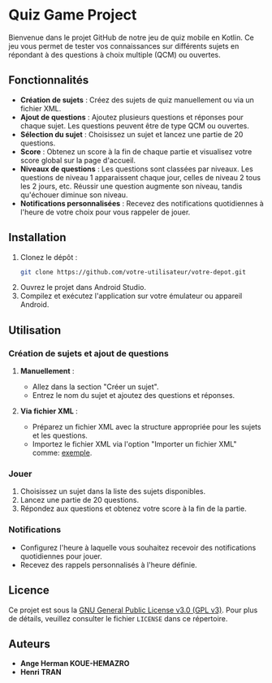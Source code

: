 # Quiz Game Project

Bienvenue dans le projet GitHub de notre jeu de quiz mobile en Kotlin. Ce jeu vous permet de tester vos connaissances sur différents sujets en répondant à des questions à choix multiple (QCM) ou ouvertes.

## Fonctionnalités

- **Création de sujets** : Créez des sujets de quiz manuellement ou via un fichier XML.
- **Ajout de questions** : Ajoutez plusieurs questions et réponses pour chaque sujet. Les questions peuvent être de type QCM ou ouvertes.
- **Sélection du sujet** : Choisissez un sujet et lancez une partie de 20 questions.
- **Score** : Obtenez un score à la fin de chaque partie et visualisez votre score global sur la page d'accueil.
- **Niveaux de questions** : Les questions sont classées par niveaux. Les questions de niveau 1 apparaissent chaque jour, celles de niveau 2 tous les 2 jours, etc. Réussir une question augmente son niveau, tandis qu'échouer diminue son niveau.
- **Notifications personnalisées** : Recevez des notifications quotidiennes à l'heure de votre choix pour vous rappeler de jouer.

## Installation

1. Clonez le dépôt :
    ```sh
    git clone https://github.com/votre-utilisateur/votre-depot.git
    ```
2. Ouvrez le projet dans Android Studio.
3. Compilez et exécutez l'application sur votre émulateur ou appareil Android.

## Utilisation

### Création de sujets et ajout de questions

1. **Manuellement** :
    - Allez dans la section "Créer un sujet".
    - Entrez le nom du sujet et ajoutez des questions et réponses.
    
2. **Via fichier XML** :
    - Préparez un fichier XML avec la structure appropriée pour les sujets et les questions.
    - Importez le fichier XML via l'option "Importer un fichier XML" comme: [exemple](https://raw.githubusercontent.com/AngeHerman/docs/main/questionFr.xml).

### Jouer

1. Choisissez un sujet dans la liste des sujets disponibles.
2. Lancez une partie de 20 questions.
3. Répondez aux questions et obtenez votre score à la fin de la partie.

### Notifications

- Configurez l'heure à laquelle vous souhaitez recevoir des notifications quotidiennes pour jouer.
- Recevez des rappels personnalisés à l'heure définie.

## Licence

Ce projet est sous la [GNU General Public License v3.0 (GPL v3)](LICENSE). Pour plus de détails, veuillez consulter le fichier `LICENSE` dans ce répertoire.

## Auteurs
- **Ange Herman KOUE-HEMAZRO**
- **Henri TRAN**

